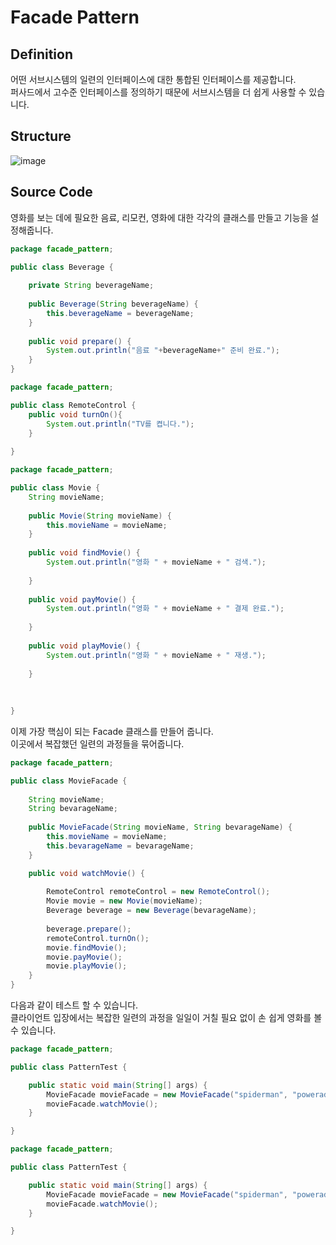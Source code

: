 # Facade Pattern

## Definition
어떤 서브시스템의 일련의 인터페이스에 대한 통합된 인터페이스를 제공합니다.  
퍼사드에서 고수준 인터페이스를 정의하기 때문에 서브시스템을 더 쉽게 사용할 수 있습니다.  

## Structure
![image](https://user-images.githubusercontent.com/78812317/143416601-df3ae814-fe55-4d97-83f1-ca46772ba1e4.png)

## Source Code

영화를 보는 데에 필요한 음료, 리모컨, 영화에 대한 각각의 클래스를 만들고 기능을 설정해줍니다.  
```Java
package facade_pattern;

public class Beverage {
	
	private String beverageName;
	
	public Beverage(String beverageName) {
		this.beverageName = beverageName;
	}
	
	public void prepare() {
		System.out.println("음료 "+beverageName+" 준비 완료.");
	}
}

```

```Java
package facade_pattern;

public class RemoteControl {
	public void turnOn(){
		System.out.println("TV를 켭니다.");
	}
	
}

```


```Java
package facade_pattern;

public class Movie {
	String movieName;
	
	public Movie(String movieName) {
		this.movieName = movieName;
	}
	
	public void findMovie() {
		System.out.println("영화 " + movieName + " 검색.");
		
	}
	
	public void payMovie() {
		System.out.println("영화 " + movieName + " 결제 완료.");
		
	}
	
	public void playMovie() {
		System.out.println("영화 " + movieName + " 재생.");
		
	}
	
	
	
}

```

이제 가장 핵심이 되는 Facade 클래스를 만들어 줍니다.  
이곳에서 복잡했던 일련의 과정들을 묶어줍니다.  

```Java
package facade_pattern;

public class MovieFacade {
	
	String movieName;
	String bevarageName;
	
	public MovieFacade(String movieName, String bevarageName) {
		this.movieName = movieName;
		this.bevarageName = bevarageName;
	}

	public void watchMovie() {
		
		RemoteControl remoteControl = new RemoteControl();
		Movie movie = new Movie(movieName);
		Beverage beverage = new Beverage(bevarageName);
		
		beverage.prepare();
		remoteControl.turnOn();
		movie.findMovie();
		movie.payMovie();
		movie.playMovie();
	}
}

```

다음과 같이 테스트 할 수 있습니다.   
클라이언트 입장에서는 복잡한 일련의 과정을 일일이 거칠 필요 없이 손 쉽게 영화를 볼 수 있습니다.   
```Java
package facade_pattern;

public class PatternTest {

	public static void main(String[] args) {
		MovieFacade movieFacade = new MovieFacade("spiderman", "powerade");
		movieFacade.watchMovie();
	}

}

```


```Java
package facade_pattern;

public class PatternTest {

	public static void main(String[] args) {
		MovieFacade movieFacade = new MovieFacade("spiderman", "powerade");
		movieFacade.watchMovie();
	}

}

```
